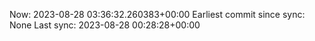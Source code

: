 Now: 2023-08-28 03:36:32.260383+00:00 Earliest commit since sync: None Last sync: 2023-08-28 00:28:28+00:00
